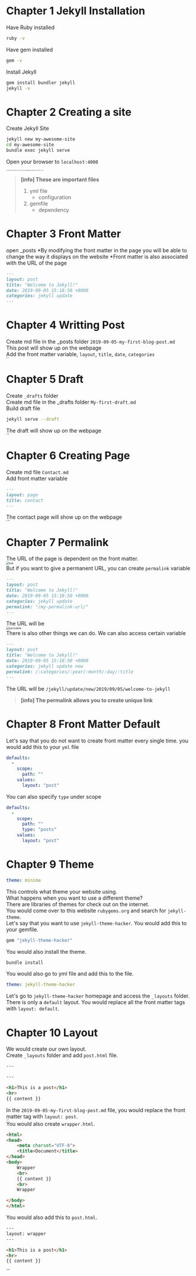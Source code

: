 # Chapter 1 Jekyll Installation
Have Ruby installed
```bash
ruby -v
```

Have gem installed
```bash
gem -v
```

Install Jekyll
```bash
gem install bundler jekyll
jekyll -v
```
# Chapter 2 Creating a site
Create Jekyll Site
```bash
jekyll new my-awesome-site
cd my-awesome-site
bundle exec jekyll serve
```
Open your browser to `localhost:4000`<br/>

<img src="\images\screenshot-4000-a51ec5f7-244e-4590-90f8-4feaacc62a96.ws-us1.gitpod.io-2019.09.05-11_56_30.png" alt="screenshot-4000-a51ec5f7-244e-4590-90f8-4feaacc62a96.ws-us1.gitpod.io-2019.09.05-11_56_30" style="zoom:15%;" />


> **[info] These are important files**
>1. yml file
>    * configuration
>2. gemfile
>    * dependency


# Chapter 3 Front Matter
open _posts
     *By modifying the front matter in the page you will be able to change the way it displays on the website
     *Front matter is also associated with the URL of the page
```markdown
---
layout: post
title: "Welcome to Jekyll!"
date: 2019-09-05 15:18:50 +0000
categories: jekyll update
---
```
# Chapter 4 Writting Post
Create md file in the _posts folder `2019-09-05-my-first-blog-post.md`<br/>
This post will show up on the webpage<br/>
Add the front matter variable, `layout`, `title`, `date`, `categories`<br/>
<img src="\images\post.png" alt="post" style="zoom:15%;" />

# Chapter 5 Draft
Create `_drafts` folder<br/>
Create md file in the _drafts folder `My-first-draft.md`<br/>
Build draft file<br/>
```bash
jekyll serve --draft
```
The draft will show up on the webpage<br/>
<img src="\images\drafts.png" alt="drafts" style="zoom:15%;" />



# Chapter 6 Creating Page
Create md file `Contact.md`<br/>
Add front matter variable
```markdown
---
layout: page
title: contact
---
```
The contact page will show up on the webpage<br/>
<img src="\images\Contact.png" alt="Contact" style="zoom:15%;" />


# Chapter 7 Permalink
The URL of the page is dependent on the front matter.<br/>
<img src="\images\link.png" alt="link" style="zoom:50%;" /><br/>
But if you want to give a permanent URL, you can create `permalink` variable<br/>
```markdown
---
layout: post
title: "Welcome to Jekyll!"
date: 2019-09-05 15:18:50 +0000
categories: jekyll update
permalink: "/my-permalink-url/"
---
```
The URL will be<br/>
<img src="\images\permalink.png" alt="permalink" style="zoom:50%;" /><br/>
There is also other things we can do. We can also access certain variable<br/>
```markdown
---
layout: post
title: "Welcome to Jekyll!"
date: 2019-09-05 15:18:50 +0000
categories: jekyll update new
permalink: /:categories/:year/:month/:day/:title
---
```
The URL will be `/jekyll/update/new/2019/09/05/welcome-to-jekyll`<br/>
> **[info] The permalink allows you to create unique link**


# Chapter 8 Front Matter Default
Let's say that you do not want to create front matter every single time. you would add this to your `yml` file <br/>
```yaml
defaults:
  -
    scope:
      path: ""
    values:
      layout: "post"
```
You can also specify `type` under scope<br/>
```yaml
defaults:
  -
    scope:
      path: ""
      type: "posts"
    values:
      layout: "post"
```


# Chapter 9 Theme
```yaml
theme: minima
```
This controls what theme your website using.<br/>
What happens when you want to use a different theme?<br/>
There are libraries of themes for check out on the internet.<br/>
You would come over to this website `rubygems.org` and search for `jekyll-theme`.<br/>
Let's say that you want to use `jekyll-theme-hacker`. You would add this to your gemfile.<br/>
```ruby
gem "jekyll-theme-hacker"
```
You would also install the theme.<br/>
```bash
bundle install
```
You would also go to yml file and add this to the file.<br/>
```yaml
theme: jekyll-theme-hacker
```
Let's go to `jekyll-theme-hacker` homepage and access the `_layouts` folder.<br/>
There is only a `default` layout. You would replace all the front matter tags with `layout: default`.<br/>


# Chapter 10 Layout
We would create our own layout.<br/>
Create `_layouts` folder and add `post.html` file.<br/>
```html
---

---

<h1>This is a post</h1>
<hr>
{{ content }}
```
In the `2019-09-05-my-first-blog-post.md` file, you would replace the front matter tag with `layout: post`.<br/>
<img src="\images\layout.png" alt="layout" style="zoom:15%;" /><br/>
You would also create `wrapper.html`.<br/>
```html
<html>
<head>
    <meta charset="UTF-8">
    <title>Document</title>
</head>
<body>
    Wrapper
    <br>
    {{ content }}
    <br>
    Wrapper

</body>
</html>
```
You would also add this to `post.html`.<br/>
```html
---
layout: wrapper
---

<h1>This is a post</h1>
<hr>
{{ content }}
```
<img src="\images\wrapper.png" alt="wrapper" style="zoom:15%;" /><br/>














